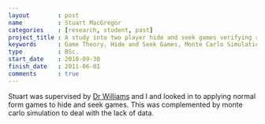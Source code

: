 ```yaml
---
layout        : post
name          : Stuart MacGregor
categories    : [research, student, past]
project_title : A study into two player hide and seek games verifying results from game theory using monte carlo simulation, with a particular application to anti-submarine warfare
keywords      : Game Theory, Hide and Seek Games, Monte Carlo Simulation
type          : BSc.
start_date    : 2010-09-30
finish_date   : 2011-06-01
comments      : true
---
```


Stuart was supervised by [Dr Williams](http://www.cardiff.ac.uk/maths/contactsandpeople/profiles/williamsje.html) and I and looked in to applying normal form games to hide and seek games. This was complemented by monte carlo simulation to deal with the lack of data.
